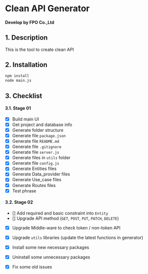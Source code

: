 # Clean API Generator
#### Develop by FPO Co.,Ltd

## 1. Description
This is the tool to create clean API

## 2. Installation
```bash
npm install
node main.js
```

## 3. Checklist
#### 3.1. Stage 01
- [x] Build main UI
- [x] Get project and database info
- [x] Generate folder structure
- [x] Generate file `package.json`
- [x] Generate file `README.md`
- [x] Generate file `.gitignore`
- [x] Generate file `server.js`
- [x] Generate files in `utils` folder
- [x] Generate file `config.js`
- [x] Generate Entities files
- [x] Generate Data_provider files
- [x] Generate Use_case files
- [x] Generate Routes files
- [x] Test phrase

#### 3.2. Stage 02
- [] Add required and basic constraint into `Entity`
- [] Upgrade API method (`GET`, `POST`, `PUT`, `PATCH`, `DELETE`)
- [x] Upgrade Middle-ware to check token / non-token API
- [x] Upgrade `utils` libraries (update the latest functions in generator)
- [x] Install some new necessary packages
- [x] Uninstall some unnecessary packages
- [x] Fix some old issues


